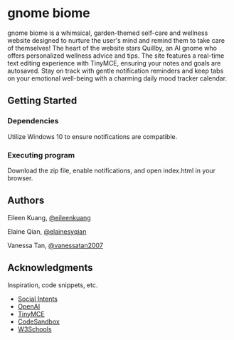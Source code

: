 # gnome biome
gnome biome is a whimsical, garden-themed self-care and wellness website designed to nurture the user's mind and remind them to take care of themselves! The heart of the website stars Quillby, an AI gnome who offers personalized wellness advice and tips. The site features a real-time text editing experience with TinyMCE, ensuring your notes and goals are autosaved. Stay on track with gentle notification reminders and keep tabs on your emotional well-being with a charming daily mood tracker calendar.

## Getting Started

### Dependencies
Utilize Windows 10 to ensure notifications are compatible. 

### Executing program
Download the zip file, enable notifications, and open index.html in your browser. 

## Authors

Eileen Kuang, [@eileenkuang](https://github.com/eileenkuang)

Elaine Qian, [@elainesyqian](https://github.com/elainesyqian)

Vanessa Tan, [@vanessatan2007](https://github.com/vanessatan2007)

## Acknowledgments

Inspiration, code snippets, etc.
* [Social Intents](https://help.socialintents.com/category/187-chatgpt)
* [OpenAI](https://openai.com/api/)
* [TinyMCE](https://www.tiny.cloud/)
* [CodeSandbox](https://codesandbox.io/?from-app=1)
* [W3Schools](https://w3schools.invisionzone.com/topic/42073-tinymce-editor/)
